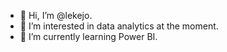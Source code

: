 - 👋 Hi, I’m @lekejo.
- 👀 I’m interested in data analytics at the moment.
- 🌱 I’m currently learning Power BI.
